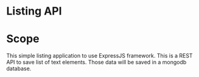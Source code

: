 # Listing API

# Scope
This simple listing application to use ExpressJS framework.
This is a REST API to save list of text elements.
Those data will be saved in a mongodb database.